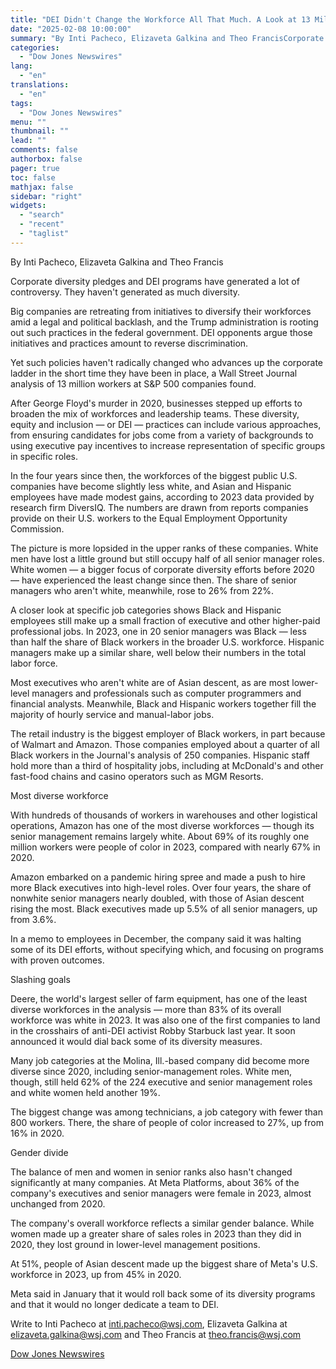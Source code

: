 ```yaml
---
title: "DEI Didn't Change the Workforce All That Much. A Look at 13 Million Jobs. — WSJ"
date: "2025-02-08 10:00:00"
summary: "By Inti Pacheco, Elizaveta Galkina and Theo FrancisCorporate diversity pledges and DEI programs have generated a lot of controversy. They haven't generated as much diversity.Big companies are retreating from initiatives to diversify their workforces amid a legal and political backlash, and the Trump administration is rooting out such practices in..."
categories:
  - "Dow Jones Newswires"
lang:
  - "en"
translations:
  - "en"
tags:
  - "Dow Jones Newswires"
menu: ""
thumbnail: ""
lead: ""
comments: false
authorbox: false
pager: true
toc: false
mathjax: false
sidebar: "right"
widgets:
  - "search"
  - "recent"
  - "taglist"
---
```


By Inti Pacheco, Elizaveta Galkina and Theo Francis

Corporate diversity pledges and DEI programs have generated a lot of controversy. They haven't generated as much diversity.

Big companies are retreating from initiatives to diversify their workforces amid a legal and political backlash, and the Trump administration is rooting out such practices in the federal government. DEI opponents argue those initiatives and practices amount to reverse discrimination.

Yet such policies haven't radically changed who advances up the corporate ladder in the short time they have been in place, a Wall Street Journal analysis of 13 million workers at S&P 500 companies found.

After George Floyd's murder in 2020, businesses stepped up efforts to broaden the mix of workforces and leadership teams. These diversity, equity and inclusion — or DEI — practices can include various approaches, from ensuring candidates for jobs come from a variety of backgrounds to using executive pay incentives to increase representation of specific groups in specific roles.

In the four years since then, the workforces of the biggest public U.S. companies have become slightly less white, and Asian and Hispanic employees have made modest gains, according to 2023 data provided by research firm DiversIQ. The numbers are drawn from reports companies provide on their U.S. workers to the Equal Employment Opportunity Commission.

The picture is more lopsided in the upper ranks of these companies. White men have lost a little ground but still occupy half of all senior manager roles. White women — a bigger focus of corporate diversity efforts before 2020 — have experienced the least change since then. The share of senior managers who aren't white, meanwhile, rose to 26% from 22%.

A closer look at specific job categories shows Black and Hispanic employees still make up a small fraction of executive and other higher-paid professional jobs. In 2023, one in 20 senior managers was Black — less than half the share of Black workers in the broader U.S. workforce. Hispanic managers make up a similar share, well below their numbers in the total labor force.

Most executives who aren't white are of Asian descent, as are most lower-level managers and professionals such as computer programmers and financial analysts. Meanwhile, Black and Hispanic workers together fill the majority of hourly service and manual-labor jobs.

The retail industry is the biggest employer of Black workers, in part because of Walmart and Amazon. Those companies employed about a quarter of all Black workers in the Journal's analysis of 250 companies. Hispanic staff hold more than a third of hospitality jobs, including at McDonald's and other fast-food chains and casino operators such as MGM Resorts.

Most diverse workforce

With hundreds of thousands of workers in warehouses and other logistical operations, Amazon has one of the most diverse workforces — though its senior management remains largely white. About 69% of its roughly one million workers were people of color in 2023, compared with nearly 67% in 2020.

Amazon embarked on a pandemic hiring spree and made a push to hire more Black executives into high-level roles. Over four years, the share of nonwhite senior managers nearly doubled, with those of Asian descent rising the most. Black executives made up 5.5% of all senior managers, up from 3.6%.

In a memo to employees in December, the company said it was halting some of its DEI efforts, without specifying which, and focusing on programs with proven outcomes.

Slashing goals

Deere, the world's largest seller of farm equipment, has one of the least diverse workforces in the analysis — more than 83% of its overall workforce was white in 2023. It was also one of the first companies to land in the crosshairs of anti-DEI activist Robby Starbuck last year. It soon announced it would dial back some of its diversity measures.

Many job categories at the Molina, Ill.-based company did become more diverse since 2020, including senior-management roles. White men, though, still held 62% of the 224 executive and senior management roles and white women held another 19%.

The biggest change was among technicians, a job category with fewer than 800 workers. There, the share of people of color increased to 27%, up from 16% in 2020.

Gender divide

The balance of men and women in senior ranks also hasn't changed significantly at many companies. At Meta Platforms, about 36% of the company's executives and senior managers were female in 2023, almost unchanged from 2020.

The company's overall workforce reflects a similar gender balance. While women made up a greater share of sales roles in 2023 than they did in 2020, they lost ground in lower-level management positions.

At 51%, people of Asian descent made up the biggest share of Meta's U.S. workforce in 2023, up from 45% in 2020.

Meta said in January that it would roll back some of its diversity programs and that it would no longer dedicate a team to DEI.

Write to Inti Pacheco at inti.pacheco@wsj.com, Elizaveta Galkina at elizaveta.galkina@wsj.com and Theo Francis at theo.francis@wsj.com

[Dow Jones Newswires](https://www.tradingview.com/news/DJN_DN20250207011735:0/)
